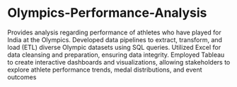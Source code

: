 # Olympics-Performance-Analysis

Provides analysis regarding performance of athletes who have played for India at the Olympics. Developed data pipelines to
extract, transform, and load (ETL) diverse Olympic datasets using SQL queries. Utilized Excel for data cleansing and preparation, ensuring data integrity. Employed Tableau to create interactive dashboards and visualizations, allowing stakeholders to explore athlete performance trends, medal distributions, and event outcomes
